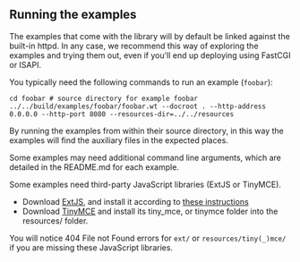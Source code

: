 Running the examples
--------------------

The examples that come with the library will by default be linked
against the built-in httpd. In any case, we recommend this way of
exploring the examples and trying them out, even if you'll end up
deploying using FastCGI or ISAPI.

You typically need the following commands to run an example (`foobar`):

    cd foobar # source directory for example foobar
    ../../build/examples/foobar/foobar.wt --docroot . --http-address 0.0.0.0 --http-port 8080 --resources-dir=../../resources

By running the examples from within their source directory, in this way the
examples will find the auxiliary files in the expected places.

Some examples may need additional command line arguments, which are detailed
in the README.md for each example.

Some examples need third-party JavaScript libraries (ExtJS or TinyMCE).

- Download [ExtJS](http://yogurtearl.com/ext-2.0.2.zip), and install it according to [these instructions](http://www.webtoolkit.eu/wt/doc/reference/html/group__ext.html)
- Download [TinyMCE](https://github.com/tinymce/tinymce) and install its tiny_mce, or tinymce folder into the resources/ folder.

You will notice 404 File not Found errors for `ext/` or
`resources/tiny(_)mce/` if you are missing these JavaScript libraries.
